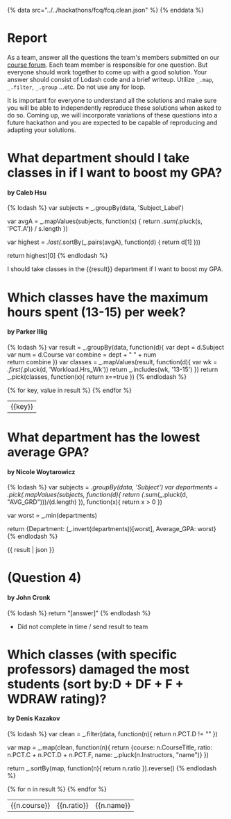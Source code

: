 {% data src="../../hackathons/fcq/fcq.clean.json" %}
{% enddata %}

# Report

As a team, answer all the questions the team's members submitted on our
[course forum](https://github.com/bigdatahci2015/forum/issues/14). Each
team member is responsible for one question. But everyone should work together
to come up with a good solution. Your answer should consist of Lodash code
and a brief writeup. Utilize `_.map`, `_.filter`, `_.group` ...etc. Do not
use any for loop.

It is important for everyone to understand all the solutions and make sure you
will be able to independently reproduce these solutions when asked to do so.
Coming up, we will incorporate variations of these questions into a future hackathon
 and you are expected to be capable of reproducing and adapting your solutions.

# What department should I take classes in if I want to boost my GPA? 
#### by Caleb Hsu

{% lodash %}
var subjects = _.groupBy(data, 'Subject_Label')

var avgA = _.mapValues(subjects, function(s) {
    return _.sum(_.pluck(s, 'PCT.A')) / s.length
})

var highest =  _.last(_.sortBy(_.pairs(avgA), function(d) {
    return d[1]
}))

return highest[0]
{% endlodash %}

I should take classes in the {{result}} department if I want to boost my GPA.


# Which classes have the maximum hours spent (13-15) per week? 
#### by Parker Illig

{% lodash %}
var result = _.groupBy(data, function(d){
    var dept = d.Subject
    var num = d.Course
    var combine = dept +  " " + num    
    return combine
})
var classes = _.mapValues(result, function(d){
    var wk = _.first(_.pluck(d, 'Workload.Hrs_Wk'))
    return _.includes(wk, '13-15')
})
return _.pick(classes, function(x){
    return x==true
})
{% endlodash %}

<table>
{% for key, value in result %}
    <tr>
        <td>{{key}}</td>
    </tr>
{% endfor %}
</table>

# What department has the lowest average GPA?
#### by Nicole Woytarowicz

{% lodash %}
var subjects = _.groupBy(data, 'Subject')
var departments = _.pick(_.mapValues(subjects, function(d){
   return (_.sum(_.pluck(d, "AVG_GRD")))/(d.length)
}), function(x){
   return x > 0
})

var worst = _.min(departments)

return {Department: (_.invert(departments))[worst], Average_GPA: worst}
{% endlodash %}

{{ result | json }}

# (Question 4) 
#### by John Cronk

{% lodash %}
return "[answer]"
{% endlodash %}

* Did not complete in time / send result to team

# Which classes (with specific professors) damaged the most students (sort by:D + DF + F + WDRAW rating)? 
#### by Denis Kazakov

{% lodash %}
var clean = _.filter(data, function(n){
    return n.PCT.D != ""
})

var map = _.map(clean, function(n){
  return {course: n.CourseTitle, ratio: n.PCT.C + n.PCT.D + n.PCT.F, name: _.pluck(n.Instructors, "name")}
})

return _.sortBy(map, function(n){
  return n.ratio
}).reverse()
{% endlodash %}

<table>
{% for n in result %}
    <tr>
        <td>{{n.course}}</td>
        <td>{{n.ratio}}</td>
        <td>{{n.name}}</td>
    </tr>
{% endfor %}
</table>